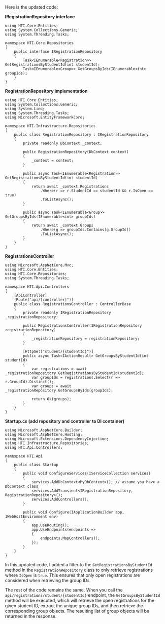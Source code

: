 Here is the updated code:

**IRegistrationRepository interface**
```
using HTI.Core.Entities;
using System.Collections.Generic;
using System.Threading.Tasks;

namespace HTI.Core.Repositories
{
    public interface IRegistrationRepository
    {
        Task<IEnumerable<Registration>> GetRegistrationsByStudentId(int studentId);
        Task<IEnumerable<Group>> GetGroupsByIds(IEnumerable<int> groupIds);
    }
}
```
**RegistrationRepository implementation**
```
using HTI.Core.Entities;
using System.Collections.Generic;
using System.Linq;
using System.Threading.Tasks;
using Microsoft.EntityFrameworkCore;

namespace HTI.Infrastructure.Repositories
{
    public class RegistrationRepository : IRegistrationRepository
    {
        private readonly DbContext _context;

        public RegistrationRepository(DbContext context)
        {
            _context = context;
        }

        public async Task<IEnumerable<Registration>> GetRegistrationsByStudentId(int studentId)
        {
            return await _context.Registrations
                .Where(r => r.StudentId == studentId && r.IsOpen == true)
                .ToListAsync();
        }

        public async Task<IEnumerable<Group>> GetGroupsByIds(IEnumerable<int> groupIds)
        {
            return await _context.Groups
                .Where(g => groupIds.Contains(g.GroupId))
                .ToListAsync();
        }
    }
}
```
**RegistrationsController**
```
using Microsoft.AspNetCore.Mvc;
using HTI.Core.Entities;
using HTI.Core.Repositories;
using System.Threading.Tasks;

namespace HTI.Api.Controllers
{
    [ApiController]
    [Route("api/[controller]")]
    public class RegistrationsController : ControllerBase
    {
        private readonly IRegistrationRepository _registrationRepository;

        public RegistrationsController(IRegistrationRepository registrationRepository)
        {
            _registrationRepository = registrationRepository;
        }

        [HttpGet("student/{studentId}")]
        public async Task<IActionResult> GetGroupsByStudentId(int studentId)
        {
            var registrations = await _registrationRepository.GetRegistrationsByStudentId(studentId);
            var groupIds = registrations.Select(r => r.GroupId).Distinct();
            var groups = await _registrationRepository.GetGroupsByIds(groupIds);

            return Ok(groups);
        }
    }
}
```
**Startup.cs (add repository and controller to DI container)**
```
using Microsoft.AspNetCore.Builder;
using Microsoft.AspNetCore.Hosting;
using Microsoft.Extensions.DependencyInjection;
using HTI.Infrastructure.Repositories;
using HTI.Api.Controllers;

namespace HTI.Api
{
    public class Startup
    {
        public void ConfigureServices(IServiceCollection services)
        {
            services.AddDbContext<MyDbContext>(); // assume you have a DbContext class
            services.AddTransient<IRegistrationRepository, RegistrationRepository>();
            services.AddControllers();
        }

        public void Configure(IApplicationBuilder app, IWebHostEnvironment env)
        {
            app.UseRouting();
            app.UseEndpoints(endpoints =>
            {
                endpoints.MapControllers();
            });
        }
    }
}
```
In this updated code, I added a filter to the `GetRegistrationsByStudentId` method in the `RegistrationRepository` class to only retrieve registrations where `IsOpen` is `true`. This ensures that only open registrations are considered when retrieving the group IDs.

The rest of the code remains the same. When you call the `api/registrations/student/{studentId}` endpoint, the `GetGroupsByStudentId` method will be executed, which will retrieve the open registrations for the given student ID, extract the unique group IDs, and then retrieve the corresponding group objects. The resulting list of group objects will be returned in the response.
